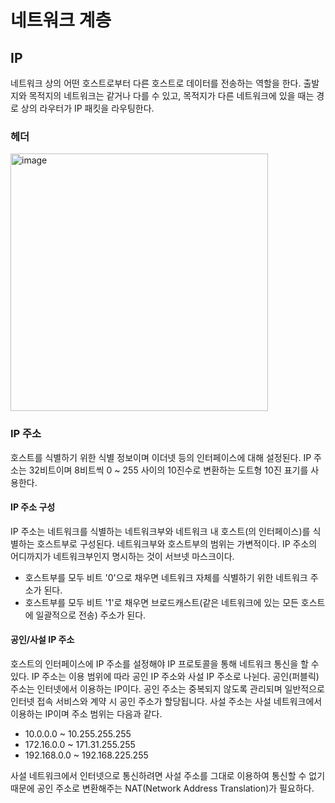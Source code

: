 # 네트워크 계층

## IP

네트워크 상의 어떤 호스트로부터 다른 호스트로 데이터를 전송하는 역할을 한다.
출발지와 목적지의 네트워크는 같거나 다를 수 있고, 목적지가 다른 네트워크에 있을 때는 경로 상의 라우터가 IP 패킷을 라우팅한다.

### 헤더

<img width="412" alt="image" src="https://blog.kakaocdn.net/dn/dPyASZ/btq0A3Dj5V1/WyKt2YY8uLo72rtk1JPlB1/img.png">


### IP 주소

호스트를 식별하기 위한 식별 정보이며 이더넷 등의 인터페이스에 대해 설정된다. IP 주소는 32비트이며 8비트씩 0 ~ 255 사이의 10진수로 변환하는 도트형 10진 표기를 사용한다.

#### IP 주소 구성

IP 주소는 네트워크를 식별하는 네트워크부와 네트워크 내 호스트(의 인터페이스)를 식별하는 호스트부로 구성된다.
네트워크부와 호스트부의 범위는 가변적이다. IP 주소의 어디까지가 네트워크부인지 명시하는 것이 서브넷 마스크이다.

- 호스트부를 모두 비트 '0'으로 채우면 네트워크 자체를 식별하기 위한 네트워크 주소가 된다.
- 호스트부를 모두 비트 '1'로 채우면 브로드캐스트(같은 네트워크에 있는 모든 호스트에 일괄적으로 전송) 주소가 된다.

#### 공인/사설 IP 주소

호스트의 인터페이스에 IP 주소를 설정해야 IP 프로토콜을 통해 네트워크 통신을 할 수 있다.
IP 주소는 이용 범위에 따라 공인 IP 주소와 사설 IP 주소로 나뉜다. 공인(퍼블릭) 주소는 인터넷에서 이용하는 IP이다. 공인 주소는 중복되지 않도록 관리되며 일반적으로 인터넷 접속 서비스와 계약 시 공인 주소가 할당됩니다. 사설 주소는 사설 네트워크에서 이용하는 IP이며 주소 범위는 다음과 같다.
- 10.0.0.0 ~ 10.255.255.255
- 172.16.0.0 ~ 171.31.255.255
- 192.168.0.0 ~ 192.168.225.255

사설 네트워크에서 인터넷으로 통신하려면 사설 주소를 그대로 이용하여 통신할 수 없기 때문에 공인 주소로 변환해주는 NAT(Network Address Translation)가 필요하다.
